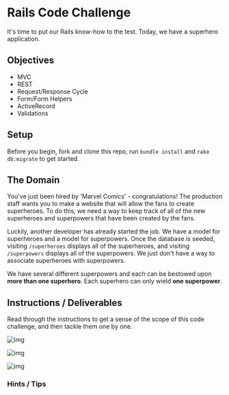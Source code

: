 # Rails Code Challenge

It's time to put our Rails know-how to the test. Today, we have a superhero application.

## Objectives
+ MVC
+ REST
+ Request/Response Cycle
+ Form/Form Helpers
+ ActiveRecord
+ Validations

## Setup

Before you begin, fork and clone this repo, run `bundle install` and `rake db:migrate` to get started.

## The Domain

You've just been hired by 'Marvel Comics' - congratulations! The production staff wants you to make a website that will allow the fans to create superheroes. To do this, we need a way to keep track of all of the new superheroes and superpowers that have been created by the fans.

Luckily, another developer has already started the job. We have a model for superheroes and a model for superpowers. Once the database is seeded, visiting `/superheroes` displays all of the superheroes, and visiting `/superpowers` displays all of the superpowers. We just don't have a way to associate superheroes with superpowers.

We have several different superpowers and each can be bestowed upon **more than one superhero**. Each superhero can only wield **one superpower**.

## Instructions / Deliverables

Read through the instructions to get a sense of the scope of this code challenge, and then tackle them one by one.

![img](gif2.gif)

<!-- 1. Create the associations between models. You may have to alter the current schema to get your code working. If you've set up your relationships properly, you should be able to run `rake db:seed` without errors, and confirm in console that the superheroes and powers have been created with the proper relations. -->

<!-- 2. On the superheroes index page, a superhero's name should link to the superhero's show page. -->

<!-- 3. The superhero show page should include the superhero's name (eg. Peter Parker), its super name (eg. Spider-Man), and its superpower. The superpower should link to the superpower show page.   -->

<!-- 4. The superpower show page should have its name and description. -->

<!-- 5. As a visitor to the website, I should be able to create a new superhero with its name and super name. -->

<!-- 6. The form should also allow each superhero should be created with **only one of the existing superpowers**. -->

  ![img](add_hero.gif)

<!-- 7. Make sure no two superheroes have the same super name. -->

<!-- 8. Add a filter to the index view of the superheroes. This will allow the visitor to search for an existing superpower and display all the superheroes with that superpower on the same view page. -->

![img](gif3.gif)



### Hints / Tips
<!-- + Draw your domain model and associations before you begin. You may have to alter the current schema to get your code working. -->
<!-- + A child model cannot be persisted without being associated with its parent model. -->
<!-- + More than one superhero can have the same superpower. -->
<!-- + We want to be RESTful. What URL should show info about a particular superhero? What URL should show a form to create a superhero? What controller actions are associated? -->
<!-- + If you're having a hard time implementing the filter, take a look at this http://guides.rubyonrails.org/form_helpers.html#a-generic-search-form. We are asking an input field to search for superpowers. -->
